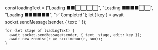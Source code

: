 const loadingText = ["Loading ⬛⬛⬜⬜⬜⬜", "Loading ⬛⬛⬛⬛⬜⬜", "Loading ⬛⬛⬛⬛⬛⬛", "✅ Completed"];
    let { key } = await socket.sendMessage(sender, { text: '' });

    for (let stage of loadingText) {
      await socket.sendMessage(sender, { text: stage, edit: key });
      await new Promise(r => setTimeout(r, 300));
    }
